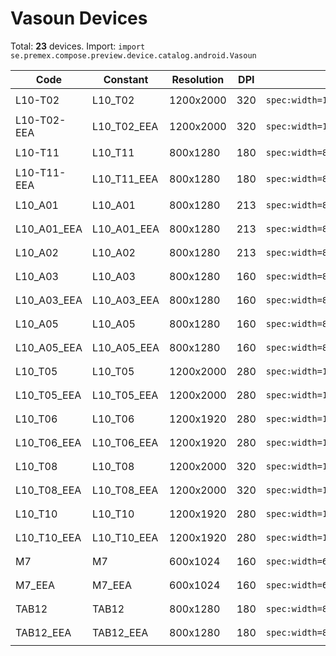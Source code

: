 # Vasoun Devices

Total: **23** devices. Import: `import se.premex.compose.preview.device.catalog.android.Vasoun`

| Code | Constant | Resolution | DPI | Compose Spec | Preview Usage |
|------|----------|------------|-----|-------------|---------------|
| L10-T02 | L10_T02 | 1200x2000 | 320 | `spec:width=1200px,height=2000px,dpi=320` | `@Preview(device = Vasoun.L10_T02)` |
| L10-T02-EEA | L10_T02_EEA | 1200x2000 | 320 | `spec:width=1200px,height=2000px,dpi=320` | `@Preview(device = Vasoun.L10_T02_EEA)` |
| L10-T11 | L10_T11 | 800x1280 | 180 | `spec:width=800px,height=1280px,dpi=180` | `@Preview(device = Vasoun.L10_T11)` |
| L10-T11-EEA | L10_T11_EEA | 800x1280 | 180 | `spec:width=800px,height=1280px,dpi=180` | `@Preview(device = Vasoun.L10_T11_EEA)` |
| L10_A01 | L10_A01 | 800x1280 | 213 | `spec:width=800px,height=1280px,dpi=213` | `@Preview(device = Vasoun.L10_A01)` |
| L10_A01_EEA | L10_A01_EEA | 800x1280 | 213 | `spec:width=800px,height=1280px,dpi=213` | `@Preview(device = Vasoun.L10_A01_EEA)` |
| L10_A02 | L10_A02 | 800x1280 | 213 | `spec:width=800px,height=1280px,dpi=213` | `@Preview(device = Vasoun.L10_A02)` |
| L10_A03 | L10_A03 | 800x1280 | 160 | `spec:width=800px,height=1280px,dpi=160` | `@Preview(device = Vasoun.L10_A03)` |
| L10_A03_EEA | L10_A03_EEA | 800x1280 | 160 | `spec:width=800px,height=1280px,dpi=160` | `@Preview(device = Vasoun.L10_A03_EEA)` |
| L10_A05 | L10_A05 | 800x1280 | 160 | `spec:width=800px,height=1280px,dpi=160` | `@Preview(device = Vasoun.L10_A05)` |
| L10_A05_EEA | L10_A05_EEA | 800x1280 | 160 | `spec:width=800px,height=1280px,dpi=160` | `@Preview(device = Vasoun.L10_A05_EEA)` |
| L10_T05 | L10_T05 | 1200x2000 | 280 | `spec:width=1200px,height=2000px,dpi=280` | `@Preview(device = Vasoun.L10_T05)` |
| L10_T05_EEA | L10_T05_EEA | 1200x2000 | 280 | `spec:width=1200px,height=2000px,dpi=280` | `@Preview(device = Vasoun.L10_T05_EEA)` |
| L10_T06 | L10_T06 | 1200x1920 | 280 | `spec:width=1200px,height=1920px,dpi=280` | `@Preview(device = Vasoun.L10_T06)` |
| L10_T06_EEA | L10_T06_EEA | 1200x1920 | 280 | `spec:width=1200px,height=1920px,dpi=280` | `@Preview(device = Vasoun.L10_T06_EEA)` |
| L10_T08 | L10_T08 | 1200x2000 | 320 | `spec:width=1200px,height=2000px,dpi=320` | `@Preview(device = Vasoun.L10_T08)` |
| L10_T08_EEA | L10_T08_EEA | 1200x2000 | 320 | `spec:width=1200px,height=2000px,dpi=320` | `@Preview(device = Vasoun.L10_T08_EEA)` |
| L10_T10 | L10_T10 | 1200x1920 | 280 | `spec:width=1200px,height=1920px,dpi=280` | `@Preview(device = Vasoun.L10_T10)` |
| L10_T10_EEA | L10_T10_EEA | 1200x1920 | 280 | `spec:width=1200px,height=1920px,dpi=280` | `@Preview(device = Vasoun.L10_T10_EEA)` |
| M7 | M7 | 600x1024 | 160 | `spec:width=600px,height=1024px,dpi=160` | `@Preview(device = Vasoun.M7)` |
| M7_EEA | M7_EEA | 600x1024 | 160 | `spec:width=600px,height=1024px,dpi=160` | `@Preview(device = Vasoun.M7_EEA)` |
| TAB12 | TAB12 | 800x1280 | 180 | `spec:width=800px,height=1280px,dpi=180` | `@Preview(device = Vasoun.TAB12)` |
| TAB12_EEA | TAB12_EEA | 800x1280 | 180 | `spec:width=800px,height=1280px,dpi=180` | `@Preview(device = Vasoun.TAB12_EEA)` |

<!-- Generated automatically. Do not edit manually. -->
